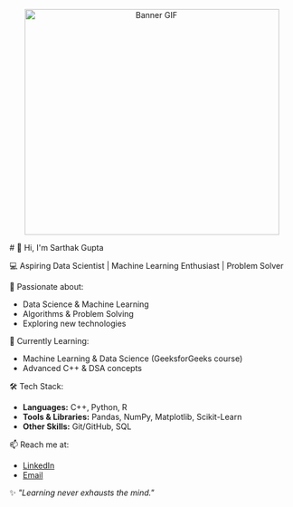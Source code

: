 <p align="center">
  <img src="gif.gif" alt="Banner GIF" width="450px" height="399px" />
</p>
# 👋 Hi, I'm Sarthak Gupta  

💻 Aspiring Data Scientist | Machine Learning Enthusiast | Problem Solver  

🚀 Passionate about:  
- Data Science & Machine Learning  
- Algorithms & Problem Solving  
- Exploring new technologies  

📘 Currently Learning:  
- Machine Learning & Data Science (GeeksforGeeks course)  
- Advanced C++ & DSA concepts  

🛠️ Tech Stack:  
- **Languages:** C++, Python, R  
- **Tools & Libraries:** Pandas, NumPy, Matplotlib, Scikit-Learn  
- **Other Skills:** Git/GitHub, SQL  

📫 Reach me at:  
- [LinkedIn](https://www.linkedin.com/in/sarthak-gupta)  
- [Email](mailto:your-email@example.com)  

✨ *"Learning never exhausts the mind."*  
